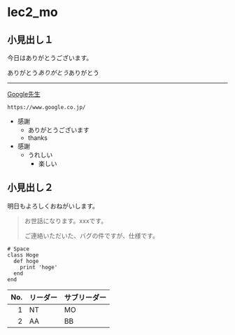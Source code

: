 # lec2_mo

## 小見出し１
今日はありがとうございます。

ありがとう*ありがとう*ありがとう
***
[Google先生](https://www.google.co.jp/)

    https://www.google.co.jp/

- 感謝
  - ありがとうございます
  - thanks
- 感謝
  - うれしい
    - 楽しい

## 小見出し２
明日もよろしくおねがいします。
> お世話になります。xxxです。
> 
> ご連絡いただいた、バグの件ですが、仕様です。

    # Space
    class Hoge
      def hoge
        print 'hoge'
      end
    end

|No.|リーダー|サブリーダー|
|--:|:--|:--|
|1|NT|MO|
|2|AA|BB|


